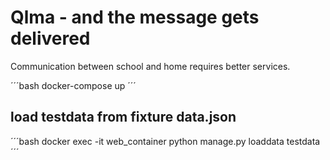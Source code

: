 # Qlma - and the message gets delivered

Communication between school and home requires better services.

´´´bash
docker-compose up
´´´

## load testdata from fixture data.json
´´´bash
docker exec -it web_container python manage.py loaddata testdata
´´´

